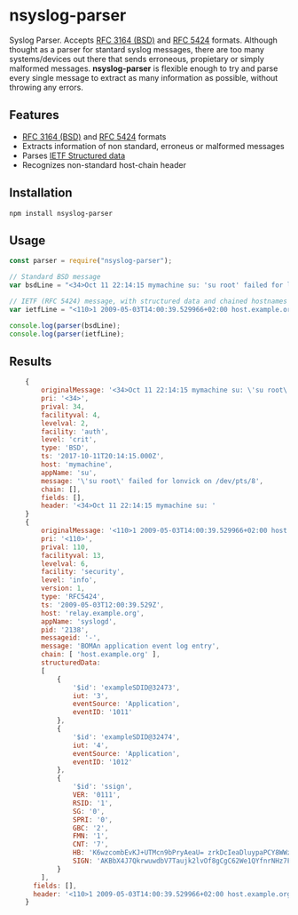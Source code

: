 # nsyslog-parser
Syslog Parser. Accepts [RFC 3164 (BSD)](https://tools.ietf.org/search/rfc3164) and [RFC 5424](https://tools.ietf.org/html/rfc5424) formats.
Although thought as a parser for stantard syslog messages, there are too many systems/devices out there that sends erroneous, propietary or simply malformed messages. **nsyslog-parser** is flexible enough to try and parse every single message to extract as many information as possible, without throwing any errors.

## Features

* [RFC 3164 (BSD)](https://tools.ietf.org/search/rfc3164) and [RFC 5424](https://tools.ietf.org/html/rfc5424) formats
* Extracts information of non standard, erroneus or malformed messages
* Parses [IETF Structured data](https://tools.ietf.org/html/rfc5424#section-6.3)
* Recognizes non-standard host-chain header

## Installation

    npm install nsyslog-parser

## Usage

```javascript
const parser = require("nsyslog-parser");

// Standard BSD message
var bsdLine = "<34>Oct 11 22:14:15 mymachine su: 'su root' failed for lonvick on /dev/pts/8";

// IETF (RFC 5424) message, with structured data and chained hostnames
var ietfLine = "<110>1 2009-05-03T14:00:39.529966+02:00 host.example.org/relay.example.org syslogd 2138 - [exampleSDID@32473 iut="3" eventSource="Application" eventID="1011"][exampleSDID@32474 iut="4" eventSource="Application" eventID="1012"][ssign VER="0111" RSID="1" SG="0" SPRI="0" GBC="2" FMN="1" CNT="7" HB="K6wzcombEvKJ+UTMcn9bPryAeaU= zrkDcIeaDluypaPCY8WWzwHpPok= zgrWOdpx16ADc7UmckyIFY53icE= XfopJ+S8/hODapiBBCgVQaLqBKg= J67gKMFl/OauTC20ibbydwIlJC8= M5GziVgB6KPY3ERU1HXdSi2vtdw= Wxd/lU7uG/ipEYT9xeqnsfohyH0=" SIGN="AKBbX4J7QkrwuwdbV7Taujk2lvOf8gCgC62We1QYfnrNHz7FzAvdySuMyfM="] BOMAn application event log entry";

console.log(parser(bsdLine);
console.log(parser(ietfLine);
```

## Results

```javascript
	{
		originalMessage: '<34>Oct 11 22:14:15 mymachine su: \'su root\' failed for lonvick on /dev/pts/8',
		pri: '<34>',
		prival: 34,
		facilityval: 4,
		levelval: 2,
		facility: 'auth',
		level: 'crit',
		type: 'BSD',
		ts: '2017-10-11T20:14:15.000Z',
		host: 'mymachine',
		appName: 'su',
		message: '\'su root\' failed for lonvick on /dev/pts/8',
		chain: [],
		fields: [],
		header: '<34>Oct 11 22:14:15 mymachine su: '
	}
	{
		originalMessage: '<110>1 2009-05-03T14:00:39.529966+02:00 host.example.org/relay.example.org syslogd 2138 - [exampleSDID@32473 iut="3" eventSource="Application" eventID="1011"][exampleSDID@32474 iut="4" eventSource="Application" eventID="1012"][ssign VER="0111" RSID="1" SG="0" SPRI="0" GBC="2" FMN="1" CNT="7" HB="K6wzcombEvKJ+UTMcn9bPryAeaU= zrkDcIeaDluypaPCY8WWzwHpPok= zgrWOdpx16ADc7UmckyIFY53icE= XfopJ+S8/hODapiBBCgVQaLqBKg= J67gKMFl/OauTC20ibbydwIlJC8= M5GziVgB6KPY3ERU1HXdSi2vtdw= Wxd/lU7uG/ipEYT9xeqnsfohyH0=" SIGN="AKBbX4J7Qkrwu wdbV7Taujk2lvOf8gCgC62We1QYfnrNHz7FzAvdySuMyfM="] BOMAn application event log entry',
		pri: '<110>',
		prival: 110,
		facilityval: 13,
		levelval: 6,
		facility: 'security',
		level: 'info',
		version: 1,
		type: 'RFC5424',
		ts: '2009-05-03T12:00:39.529Z',
		host: 'relay.example.org',
		appName: 'syslogd',
		pid: '2138',
		messageid: '-',
		message: 'BOMAn application event log entry',
		chain: [ 'host.example.org' ],
		structuredData:
		[
			{
				'$id': 'exampleSDID@32473',
				iut: '3',
				eventSource: 'Application',
				eventID: '1011'
			},
			{
				'$id': 'exampleSDID@32474',
				iut: '4',
				eventSource: 'Application',
				eventID: '1012'
			},
			{
				'$id': 'ssign',
				VER: '0111',
				RSID: '1',
				SG: '0',
				SPRI: '0',
				GBC: '2',
				FMN: '1',
				CNT: '7',
				HB: 'K6wzcombEvKJ+UTMcn9bPryAeaU= zrkDcIeaDluypaPCY8WWzwHpPok= zgrWOdpx16ADc7UmckyIFY53icE= XfopJ+S8/hODapiBBCgVQaLqBKg= J67gKMFl/OauTC20ibbydwIlJC8= M5GziVgB6KPY3ERU1HXdSi2 vtdw= Wxd/lU7uG/ipEYT9xeqnsfohyH0=',
				SIGN: 'AKBbX4J7QkrwuwdbV7Taujk2lvOf8gCgC62We1QYfnrNHz7FzAvdySuMyfM='
			}
		],
	  fields: [],
	  header: '<110>1 2009-05-03T14:00:39.529966+02:00 host.example.org/relay.example.org syslogd 2138 - [exampleSDID@32473 iut="3" eventSource="Application" eventID="1011"][exampleSDID@32474 iut="4" eventSource="Application" eventID="1012"][ssign VER="0111" RSID="1" SG="0" SPRI="0" GBC="2" FMN="1" CNT="7" HB="K6wzcombEvKJ+UTMcn9bPryAeaU= zrkDcIeaDluypaPCY8WWzwHpPok= zgrWOdpx16ADc7UmckyIFY53icE= XfopJ+S8/hODapiBBCgVQaLqBKg= J67gKMFl/OauTC20ibbydwIlJC8= M5GziVgB6KPY3ERU1HXdSi2vtdw= Wxd/lU7uG/ipEYT9xeqnsfohyH0=" SIGN="AKBbX4J7QkrwuwdbV7Tauj k2lvOf8gCgC62We1QYfnrNHz7FzAvdySuMyfM="]'
	}
```
